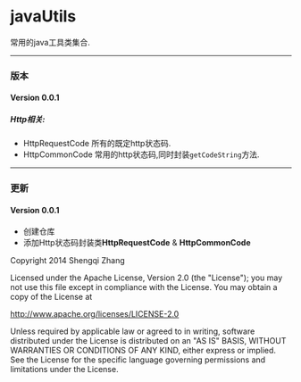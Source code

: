 javaUtils
=========

常用的java工具类集合.

---

### 版本
#### Version 0.0.1
#####  Http相关:
* HttpRequestCode 所有的既定http状态码.
* HttpCommonCode 常用的http状态码,同时封装`getCodeString`方法.

---

### 更新
#### Version 0.0.1
* 创建仓库
* 添加Http状态码封装类**HttpRequestCode** & **HttpCommonCode**



Copyright 2014 Shengqi Zhang

Licensed under the Apache License, Version 2.0 (the "License");
you may not use this file except in compliance with the License.
You may obtain a copy of the License at

   http://www.apache.org/licenses/LICENSE-2.0

Unless required by applicable law or agreed to in writing, software
distributed under the License is distributed on an "AS IS" BASIS,
WITHOUT WARRANTIES OR CONDITIONS OF ANY KIND, either express or implied.
See the License for the specific language governing permissions and
limitations under the License.
